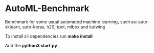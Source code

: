 # AutoML-Benchmark
Benchmark for some usual automated machine learning, such as: auto-sklearn, auto-keras, h20, tpot, mlbox and ludwing

To install all dependencies run **make install**

And the **python3 start.py**